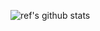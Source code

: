 ![ref's github stats](https://github-readme-stats.vercel.app/api?username=referefref&show_icons=true&theme=dark#gh-dark-mode-only)
